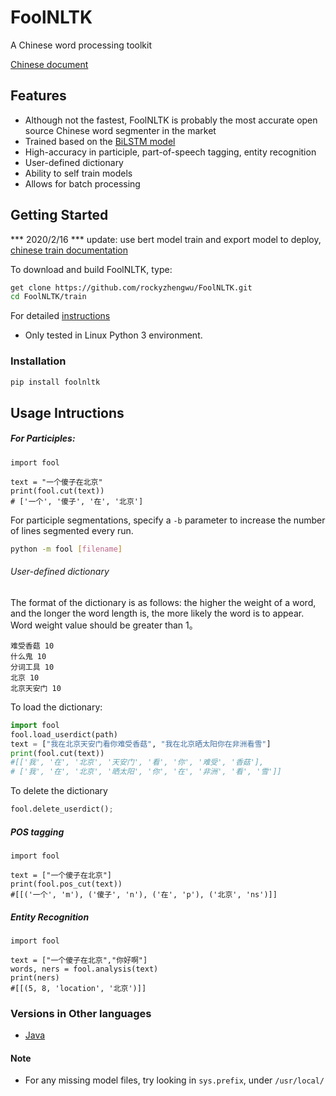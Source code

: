# FoolNLTK
A Chinese word processing toolkit

[Chinese document](./README_CH.md)
## Features
* Although not the fastest, FoolNLTK is probably the most accurate open source Chinese word segmenter in the market
* Trained based on the [BiLSTM model](http://www.aclweb.org/anthology/N16-1030 )
* High-accuracy in participle, part-of-speech tagging, entity recognition
* User-defined dictionary
* Ability to self train models
* Allows for batch processing


## Getting Started

*** 2020/2/16 ***  update: use bert model train and export model to deploy, [chinese train documentation](./train/README.md)



To download and build FoolNLTK, type:

```bash
get clone https://github.com/rockyzhengwu/FoolNLTK.git
cd FoolNLTK/train

```
For detailed [instructions](./train/README.md)

* Only tested in Linux Python 3 environment. 


### Installation
```bash
pip install foolnltk
```


## Usage Intructions

##### For Participles:



```
import fool

text = "一个傻子在北京"
print(fool.cut(text))
# ['一个', '傻子', '在', '北京']
```

For participle segmentations, specify a ```-b``` parameter to increase the number of lines segmented every run.  

```bash
python -m fool [filename]
```

###### User-defined dictionary
The format of the dictionary is as follows: the higher the weight of a word, and the longer the word length is, 
the more likely the word is to appear. Word weight value should be greater than 1。 

```
难受香菇 10
什么鬼 10
分词工具 10
北京 10
北京天安门 10
```
To load the dictionary:

```python
import fool
fool.load_userdict(path)
text = ["我在北京天安门看你难受香菇", "我在北京晒太阳你在非洲看雪"]
print(fool.cut(text))
#[['我', '在', '北京', '天安门', '看', '你', '难受', '香菇'],
# ['我', '在', '北京', '晒太阳', '你', '在', '非洲', '看', '雪']]
```

To delete the dictionary
```python
fool.delete_userdict();
```



##### POS tagging

```
import fool

text = ["一个傻子在北京"]
print(fool.pos_cut(text))
#[[('一个', 'm'), ('傻子', 'n'), ('在', 'p'), ('北京', 'ns')]]
```


##### Entity Recognition
```
import fool 

text = ["一个傻子在北京","你好啊"]
words, ners = fool.analysis(text)
print(ners)
#[[(5, 8, 'location', '北京')]]
```

### Versions in Other languages
* [Java](https://github.com/rockyzhengwu/JFoolNLTK)

#### Note
* For any missing model files, try looking in ```sys.prefix```, under ```/usr/local/```
